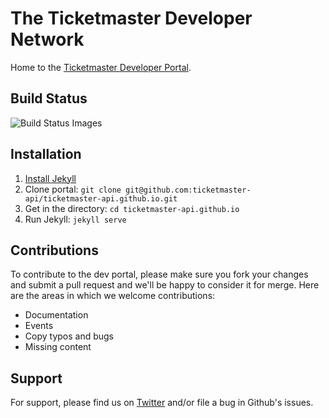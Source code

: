 # The Ticketmaster Developer Network

Home to the [Ticketmaster Developer Portal](http://developer.ticketmaster.com/).

##  Build Status
![Build Status Images](https://travis-ci.org/ticketmaster-api-staging/ticketmaster-api-staging.github.io.svg)

## Installation

1. [Install Jekyll](http://jekyllrb.com)
2. Clone portal:  `git clone git@github.com:ticketmaster-api/ticketmaster-api.github.io.git`
3. Get in the directory:  `cd ticketmaster-api.github.io`
4. Run Jekyll: `jekyll serve`

## Contributions
To contribute to the dev portal, please make sure you fork your changes and submit a pull request and we'll be happy to consider it for merge. Here are the areas in which we welcome contributions:


* Documentation
* Events
* Copy typos and bugs
* Missing content


## Support
For support, please find us on [Twitter](http://www.twitter.com/tmastertech) and/or file a bug in Github's issues.

